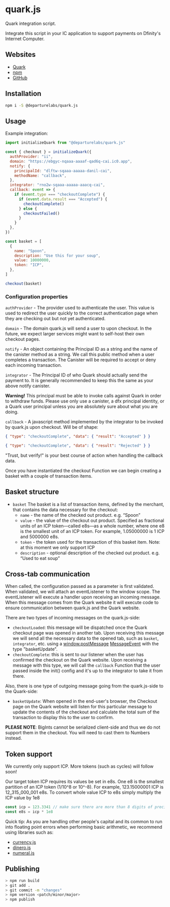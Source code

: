 # quark.js

Quark integration script.

Integrate this script in your IC application to support payments on Dfinity's
Internet Computer.

## Websites

- [Quark](https://pwwjo-6qaaa-aaaam-aadka-cai.ic0.app/)
- [npm](https://www.npmjs.com/package/@departurelabs/quark.js)
- [GitHub](https://github.com/DepartureLabsIC/quark.js)

## Installation

```sh
npm i -S @departurelabs/quark.js
```

## Usage

Example integration:

```js
import initializeQuark from "@departurelabs/quark.js"

const { checkout } = initializeQuark({
  authProvider: "ii",
  domain: "https://ebgyc-nqaaa-aaaaf-qad6q-cai.ic0.app",
  notify: {
    principalId: "dlftw-sqaaa-aaaaa-danil-cai",
    methodName: "callback",
  },
  integrator: "rno2w-sqaaa-aaaaa-aaacq-cai",
  callback: event => {
    if (event.type === "checkoutComplete") {
      if (event.data.result === "Accepted") {
        checkoutComplete()
      } else {
        checkoutFailed()
      }
    }
  },
})

const basket = [
  {
    name: "Spoon",
    description: "Use this for your soup",
    value: 10000000,
    token: "ICP",
  },
]

checkout(basket)
```

### Configuration properties

`authProvider` - The provider used to authenticate the user. This value is used
to redirect the user quickly to the correct authentication page when they are
checking out but not yet authenticated.

`domain` - The domain quark.js will send a user to upon checkout. In the future,
we expect larger services might want to self-host their own checkout pages.

`notify` - An object containing the Principal ID as a string and the name of the
canister method as a string. We call this public method when a user completes a
transaction. The Canister will be required to accept or deny each incoming
transaction.

`integrator` - The Principal ID of who Quark should actually send the payment
to. It is generally recommended to keep this the same as your above notify
canister.

**Warning!** This principal must be able to invoke calls against Quark in order
to withdraw funds. Please use only use a canister, a dfx principal identity, or
a Quark user principal unless you are absolutely sure about what you are doing.

`callback` - A javascript method implemented by the integrator to be invoked by
quark.js upon checkout. Will be of shape:

```json
{ "type": "checkoutComplete", "data": { "result": "Accepted" } }
```

```json
{ "type": "checkoutComplete", "data": { "result": "Rejected" } }
```

"Trust, but verify!" is your best course of action when handling the callback
data.

Once you have instantiated the checkout Function we can begin creating a basket
with a couple of transaction items.

## Basket structure

- `basket` The basket is a list of transaction items, defined by the merchant,
  that contains the data necessary for the checkout:
  - `name` - the name of the checked out product. e.g. “Spoon”
  - `value` - the value of the checkout out product. Specified as fractional
    units of an ICP token—called e8s—as a whole number, where one e8 is the
    smallest unit of an ICP token. For example, 1.05000000 is 1 ICP and 5000000
    e8s.
  - `token` - the token used for the transaction of this basket item. Note: at
    this moment we only support ICP
  - `description` - optional description of the checked out product. e.g. “Used
    to eat soup”

## Cross-tab communication

When called, the configuration passed as a parameter is first validated. When
validated, we will attach an eventListener to the window scope. The
eventListener will execute a handler upon receiving an incoming message. When
this message comes from the Quark website it will execute code to ensure
communication between quark.js and the Quark website.

There are two types of incoming messages on the quark.js-side:

- `checkoutLoaded`: this message will be dispatched once the Quark checkout page
  was opened in another tab. Upon receiving this message we will send all the
  necessary data to the opened tab, such as `basket`, `integrator`, etc. using a
  [window.postMessage](https://developer.mozilla.org/en-US/docs/Web/API/Window/postMessage)
  [MessageEvent](https://developer.mozilla.org/en-US/docs/Web/API/MessageEvent)
  with the type "basketUpdate".
- `checkoutComplete`: this is sent to our listener when the user has confirmed
  the checkout on the Quark website. Upon receiving a message with this type, we
  will call the `callback` Function that the user passed inside the init()
  config and it's up to the integrator to take it from there.

Also, there is one type of outgoing message going from the quark.js-side to the
Quark-side:

- `basketUpdate`: When opened in the end-user's browser, the Checkout page on
  the Quark website will listen for this particular message to update the
  contents of the checkout and calculate the total sum of the transaction to
  display this to the user to confirm.

**PLEASE NOTE**: BigInts cannot be serialized client-side and thus we do not
support them in the checkout. You will need to cast them to Numbers instead.

## Token support

We currently only support ICP. More tokens (such as cycles) will follow soon!

Our target token ICP requires its values be set in e8s. One e8 is the smallest
partition of an ICP token (1/10^8 or 10^-8). For example, 123.15000001 ICP is
12_315_000_001 e8s. To convert whole value ICP to e8s simply multiply the ICP
value by 1e8

```js
const icp = 123.3341 // make sure there are more than 8 digits of precision!!
const e8s = icp * 1e8
```

Quick tip: As you are handling other people's capital and its common to run into
floating point errors when performing basic arithmetic, we recommend using
libraries such as:

- [currency.js](https://currency.js.org/)
- [dinero.js](https://dinerojs.com/)
- [numeral.js](http://numeraljs.com/)

## Publishing

```sh
> npm run build
> git add .
> git commit -m "changes"
> npm version <patch/minor/major>
> npm publish
```
